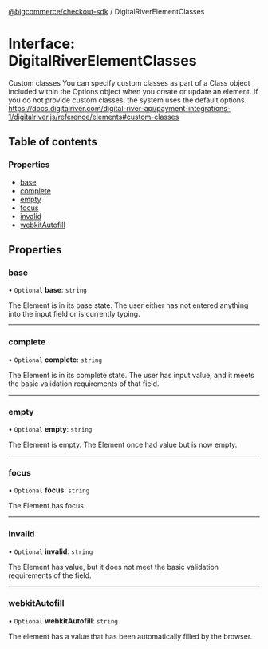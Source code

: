 [@bigcommerce/checkout-sdk](../README.md) / DigitalRiverElementClasses

# Interface: DigitalRiverElementClasses

Custom classes
You can specify custom classes as part of a Class object included within the Options object when you create or
update an element. If you do not provide custom classes, the system uses the default options.
https://docs.digitalriver.com/digital-river-api/payment-integrations-1/digitalriver.js/reference/elements#custom-classes

## Table of contents

### Properties

- [base](DigitalRiverElementClasses.md#base)
- [complete](DigitalRiverElementClasses.md#complete)
- [empty](DigitalRiverElementClasses.md#empty)
- [focus](DigitalRiverElementClasses.md#focus)
- [invalid](DigitalRiverElementClasses.md#invalid)
- [webkitAutofill](DigitalRiverElementClasses.md#webkitautofill)

## Properties

### base

• `Optional` **base**: `string`

The Element is in its base state. The user either has not entered anything into the input field or is currently typing.

___

### complete

• `Optional` **complete**: `string`

The Element is in its complete state. The user has input value, and it meets the basic validation requirements of that field.

___

### empty

• `Optional` **empty**: `string`

The Element is empty. The Element once had value but is now empty.

___

### focus

• `Optional` **focus**: `string`

The Element has focus.

___

### invalid

• `Optional` **invalid**: `string`

The Element has value, but it does not meet the basic validation requirements of the field.

___

### webkitAutofill

• `Optional` **webkitAutofill**: `string`

The element has a value that has been automatically filled by the browser.

